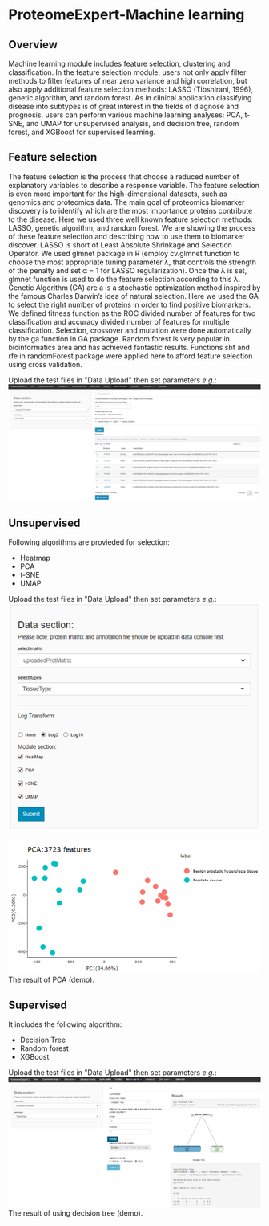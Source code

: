 # ProteomeExpert-Machine learning

## Overview
Machine learning module includes feature selection, clustering and classification.
In the feature selection module, users not only apply filter methods to filter features of near zero variance and high correlation, but also apply additional feature selection methods: LASSO (Tibshirani, 1996), genetic algorithm, and random forest. As in clinical application classifying disease into subtypes is of great interest in the fields of diagnose and prognosis, users can perform various machine learning analyses: PCA, t-SNE, and UMAP for unsupervised analysis, and decision tree, random forest, and XGBoost for supervised learning.
<br />

## Feature selection
The feature selection is the process that choose a reduced number of explanatory variables to describe a response variable. The feature selection is even more important for the high-dimensional datasets, such as genomics and proteomics data. The main goal of proteomics biomarker discovery is to identify which are the most importance proteins contribute to the disease. Here we used three well known feature selection methods: LASSO, genetic algorithm, and random forest. We are showing the process of these feature selection and describing how to use them to biomarker discover. 
LASSO is short of Least Absolute Shrinkage and Selection Operator. We used glmnet package in R (employ cv.glmnet function to choose the most appropriate tuning parameter λ, that controls the strength of the penalty and set α = 1 for LASSO regularization). Once the λ is set, glmnet function is used to do the feature selection according to this λ.
Genetic Algorithm (GA) are a is a stochastic optimization method inspired by the famous Charles Darwin’s idea of natural selection. Here we used the GA to select the right number of proteins in order to find positive biomarkers. We defined fitness function as the ROC divided number of features for two classification and accuracy divided number of features for multiple classification. Selection, crossover and mutation were done automatically by the ga function in GA package. Random forest is very popular in bioinformatics area and has achieved fantastic results. Functions sbf and rfe in randomForest package were applied here to afford feature selection using cross validation.

Upload the test files in "Data Upload" then set parameters *e.g.*:<br>
![image.png](featureSel.png)
<br>

## Unsupervised
Following algorithms are provieded for selection:

- Heatmap
- PCA
- t-SNE 
- UMAP



Upload the test files in "Data Upload" then set parameters *e.g.*:<br>
![image.png](unsupervisedParas.png)
<br>


![image.png](pca.png)<br>
The result of PCA (demo).
## Supervised
It includes the following algorithm:

- Decision Tree
- Random forest
- XGBoost


Upload the test files in "Data Upload" then set parameters *e.g.*:<br>
![image.png](decisionTree.png)<br>
The result of using decision tree (demo).